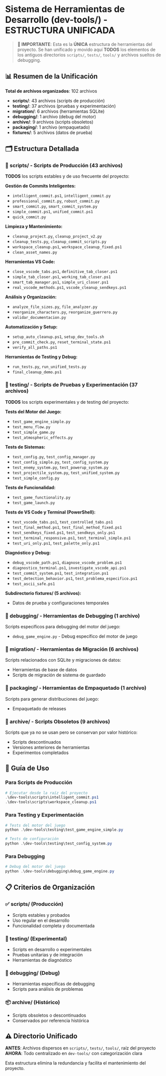 # Sistema de Herramientas de Desarrollo (dev-tools/) - ESTRUCTURA UNIFICADA

> **🎯 IMPORTANTE**: Esta es la **ÚNICA** estructura de herramientas del proyecto. Se han unificado y movido aquí **TODOS** los elementos de los antiguos directorios `scripts/`, `tests/`, `tools/` y archivos sueltos de debugging.

## 📊 Resumen de la Unificación

**Total de archivos organizados**: 102 archivos
- **scripts/**: 43 archivos (scripts de producción)
- **testing/**: 37 archivos (pruebas y experimentación)
- **migration/**: 6 archivos (herramientas SQLite)
- **debugging/**: 1 archivo (debug del motor)
- **archive/**: 9 archivos (scripts obsoletos)
- **packaging/**: 1 archivo (empaquetado)
- **fixtures/**: 5 archivos (datos de prueba)

## 🗂️ Estructura Detallada

### 📁 scripts/ - Scripts de Producción (43 archivos)
**TODOS** los scripts estables y de uso frecuente del proyecto:

**Gestión de Commits Inteligentes:**
- `intelligent_commit.ps1`, `intelligent_commit.py`
- `professional_commit.py`, `robust_commit.py`
- `smart_commit.py`, `smart_commit_system.py`
- `simple_commit.ps1`, `unified_commit.ps1`
- `quick_commit.py`

**Limpieza y Mantenimiento:**
- `cleanup_project.py`, `cleanup_project_v2.py`
- `cleanup_tests.py`, `cleanup_commit_scripts.py`
- `workspace_cleanup.ps1`, `workspace_cleanup_fixed.ps1`
- `clean_asset_names.py`

**Herramientas VS Code:**
- `close_vscode_tabs.ps1`, `definitive_tab_closer.ps1`
- `simple_tab_closer.ps1`, `working_tab_closer.ps1`
- `smart_tab_manager.ps1`, `simple_uri_closer.ps1`
- `real_vscode_methods.ps1`, `vscode_cleanup_sendkeys.ps1`

**Análisis y Organización:**
- `analyze_file_sizes.py`, `file_analyzer.py`
- `reorganize_characters.py`, `reorganize_guerrero.py`
- `validar_documentacion.py`

**Automatización y Setup:**
- `setup_auto_cleanup.ps1`, `setup_dev_tools.sh`
- `pre_commit_check.py`, `reset_terminal_state.ps1`
- `verify_all_paths.ps1`

**Herramientas de Testing y Debug:**
- `run_tests.py`, `run_unified_tests.py`
- `final_cleanup_demo.ps1`

### 📁 testing/ - Scripts de Pruebas y Experimentación (37 archivos)
**TODOS** los scripts experimentales y de testing del proyecto:

**Tests del Motor del Juego:**
- `test_game_engine_simple.py`
- `test_menu_flow.py`
- `test_simple_game.py`
- `test_atmospheric_effects.py`

**Tests de Sistemas:**
- `test_config.py`, `test_config_manager.py`
- `test_config_simple.py`, `test_config_system.py`
- `test_enemy_system.py`, `test_powerup_system.py`
- `test_projectile_system.py`, `test_unified_system.py`
- `test_simple_config.py`

**Tests de Funcionalidad:**
- `test_game_functionality.py`
- `test_game_launch.py`

**Tests de VS Code y Terminal (PowerShell):**
- `test_vscode_tabs.ps1`, `test_controlled_tabs.ps1`
- `test_final_method.ps1`, `test_final_method_fixed.ps1`
- `test_sendkeys_fixed.ps1`, `test_sendkeys_only.ps1`
- `test_terminal_responsive.ps1`, `test_terminal_simple.ps1`
- `test_uri_only.ps1`, `test_palette_only.ps1`

**Diagnóstico y Debug:**
- `debug_vscode_path.ps1`, `diagnose_vscode_problem.ps1`
- `diagnostico_terminal.ps1`, `investigate_vscode_api.ps1`
- `test_commit_system.ps1`, `test_integration.ps1`
- `test_detection_behavior.ps1`, `test_problema_especifico.ps1`
- `test_ascii_safe.ps1`

**Subdirectorio fixtures/ (5 archivos):**
- Datos de prueba y configuraciones temporales

### 📁 debugging/ - Herramientas de Debugging (1 archivo)
Scripts específicos para debugging del motor del juego:
- `debug_game_engine.py` - Debug específico del motor de juego

### 📁 migration/ - Herramientas de Migración (6 archivos)
Scripts relacionados con SQLite y migraciones de datos:
- Herramientas de base de datos
- Scripts de migración de sistema de guardado

### 📁 packaging/ - Herramientas de Empaquetado (1 archivo)
Scripts para generar distribuciones del juego:
- Empaquetado de releases

### 📁 archive/ - Scripts Obsoletos (9 archivos)
Scripts que ya no se usan pero se conservan por valor histórico:
- Scripts descontinuados
- Versiones anteriores de herramientas
- Experimentos completados

## 🚀 Guía de Uso

### Para Scripts de Producción
```powershell
# Ejecutar desde la raíz del proyecto
.\dev-tools\scripts\intelligent_commit.ps1
.\dev-tools\scripts\workspace_cleanup.ps1
```

### Para Testing y Experimentación
```powershell
# Tests del motor del juego
python .\dev-tools\testing\test_game_engine_simple.py

# Tests de configuración
python .\dev-tools\testing\test_config_system.py
```

### Para Debugging
```powershell
# Debug del motor del juego
python .\dev-tools\debugging\debug_game_engine.py
```

## 📋 Criterios de Organización

### ✅ scripts/ (Producción)
- Scripts estables y probados
- Uso regular en el desarrollo
- Funcionalidad completa y documentada

### 🧪 testing/ (Experimental)
- Scripts en desarrollo o experimentales
- Pruebas unitarias y de integración
- Herramientas de diagnóstico

### 🐛 debugging/ (Debug)
- Herramientas específicas de debugging
- Scripts para análisis de problemas

### 📦 archive/ (Histórico)
- Scripts obsoletos o descontinuados
- Conservados por referencia histórica

## ⚠️ Directorio Unificado

**ANTES**: Archivos dispersos en `scripts/`, `tests/`, `tools/`, raíz del proyecto
**AHORA**: Todo centralizado en `dev-tools/` con categorización clara

Esta estructura elimina la redundancia y facilita el mantenimiento del proyecto.
